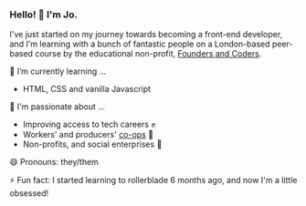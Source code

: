 ### Hello! 👋 I'm Jo.

I've just started on my journey towards becoming a front-end developer, and I'm learning with a bunch of fantastic people on a London-based peer-based course by the educational non-profit, [Founders and Coders](https://www.foundersandcoders.com). 

🌱 I’m currently learning ...
* HTML, CSS and vanilla Javascript

💬 I'm passionate about ...
* Improving access to tech careers :fist: 
* Workers' and producers' [co-ops](https://www.uk.coop/) :honeybee: 
* Non-profits, and social enterprises :green_heart:

😄 Pronouns: they/them

⚡ Fun fact: I started learning to rollerblade 6 months ago, and now I'm a little obsessed!


